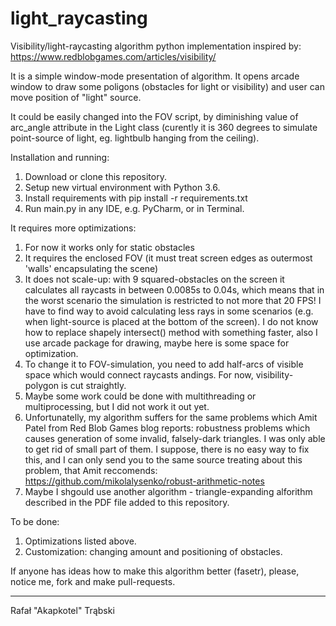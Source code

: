 # light_raycasting

Visibility/light-raycasting algorithm python implementation inspired by: https://www.redblobgames.com/articles/visibility/

It is a simple window-mode presentation of algorithm. It opens arcade window to draw some poligons (obstacles for light or 
visibility) and user can move position of "light" source.

It could be easily changed into the FOV script, by diminishing value of arc_angle attribute in the Light class (curently it
is 360 degrees to simulate point-source of light, eg. lightbulb hanging from the ceiling).

Installation and running:

1. Download or clone this repository.
2. Setup new virtual environment with Python 3.6.
3. Install requirements with pip install -r requirements.txt
4. Run main.py in any IDE, e.g. PyCharm, or in Terminal.

It requires more optimizations:

1. For now it works only for static obstacles
2. It requires the enclosed FOV (it must treat screen edges as outermost 'walls' encapsulating the scene)
3. It does not scale-up: with 9 squared-obstacles on the screen it calculates all raycasts in between 0.0085s to 0.04s, 
   which means that in the worst scenario the simulation is restricted to not more that 20 FPS! I have to find way to 
   avoid calculating less rays in some scenarios (e.g. when light-source is placed at the bottom of the screen).
   I do not know how to replace shapely intersect() method with something faster, also I use arcade package for drawing, 
   maybe here is some space for optimization.
4. To change it to FOV-simulation, you need to add half-arcs of visible space which would connect raycasts andings. For now,
   visibility-polygon is cut straightly.
5. Maybe some work could be done with multithreading or multiprocessing, but I did not work it out yet.
6. Unfortunatelly, my algorithm suffers for the same problems which Amit Patel from Red Blob Games blog reports: robustness      problems which causes generation of some invalid, falsely-dark triangles. I was only able to get rid of small part of        them. I suppose, there is no easy way to fix this, and I can only send you to the same source treating about this problem,    that Amit reccomends: https://github.com/mikolalysenko/robust-arithmetic-notes
7. Maybe I shgould use another algorithm - triangle-expanding alforithm described in the PDF file added to this repository.

To be done:

1. Optimizations listed above.
2. Customization: changing amount and positioning of obstacles.

If anyone has ideas how to make this algorithm better (fasetr), please, notice me, fork and make pull-requests.

----

Rafał "Akapkotel" Trąbski
